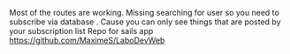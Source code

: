 Most of the routes are working. Missing searching for user so you need to subscribe via database . Cause you can only see things that are posted by your subscription list
Repo for sails app https://github.com/MaximeS/LaboDevWeb
